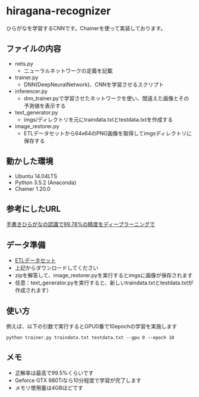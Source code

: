 # hiragana-recognizer
ひらがなを学習するCNNです。Chainerを使って実装しております。

## ファイルの内容
* nets.py
  * ニューラルネットワークの定義を記載
* trainer.py
  * DNN(DeepNeuralNetwork)、CNNを学習させるスクリプト
* inferencer.py
  + dnn_trainer.pyで学習させたネットワークを使い、間違えた画像とその予測値を表示する
* text_generator.py
  + imgs/ディレクトリを元にtraindata.txtとtestdata.txtを作成する
* image_restorer.py
  + ETLデータセットから64x64のPNG画像を取得してimgsディレクトリに保存する

## 動かした環境
* Ubuntu 14.04LTS
* Python 3.5.2 (Anaconda)
* Chainer 1.20.0

## 参考にしたURL
[手書きひらがなの認識で99.78%の精度をディープラーニングで](http://qiita.com/yukoba/items/7a687e44395783eb32b1)

## データ準備
* [ETLデータセット](http://etlcdb.db.aist.go.jp/?page_id=2461)  
* 上記からダウンロードしてください
* zipを解答して、image_restorer.pyを実行するとimgsに画像が保存されます
* 任意：text_generator.pyを実行すると、新しいtraindata.txtとtestdata.txtが作成されます）

## 使い方
例えば、以下の引数で実行するとGPU0番で10epochの学習を実施します
```
python trainer.py traindata.txt testdata.txt --gpu 0 --epoch 10
```

## メモ
* 正解率は最高で99.5%くらいです
* Geforce GTX 980Tiなら10分程度で学習が完了します
* メモリ使用量は4GBほどです
